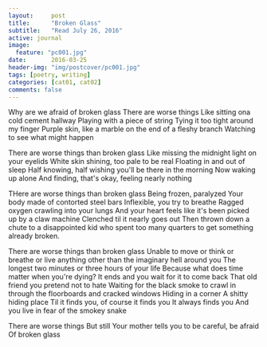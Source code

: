 ```yaml
---
layout:     post
title:      "Broken Glass"
subtitle:   "Read July 26, 2016"
active: journal
image:
  feature: "pc001.jpg"
date:       2016-03-25
header-img: "img/postcover/pc001.jpg"
tags: [poetry, writing]
categories: [cat01, cat02]
comments: false
---
```

Why are we afraid of broken glass
There are worse things
Like sitting ona cold cement hallway
Playing with a piece of string
Tying it too tight around my finger
Purple skin, like a marble on the end of a fleshy branch
Watching to see what might happen

There are worse things than broken glass
Like missing the midnight light on your eyelids
White skin shining, too pale to be real
Floating in and out of sleep
Half knowing, half wishing you'll be there in the morning
Now waking up alone
And finding, that's okay, feeling nearly nothing

THere are worse things than broken glass
Being frozen, paralyzed
Your body made of contorted steel bars
Inflexible, you try to breathe
Ragged oxygen crawling into your lungs
And your heart feels like it's been picked up by a claw machine
Clenched til it nearly goes out
Then thrown down a chute to a disappointed kid who spent too many quarters to get something already broken.

There are worse things than broken glass
Unable to move or think or breathe or live anything other than the imaginary hell around you
The longest two minutes or three hours of your life
Because what does time matter when you're dying?
It ends and you wait for it to come back
That old friend you pretend not to hate
Waiting for the black smoke to crawl in through the floorboards and cracked windows
Hiding in a corner
A shitty hiding place
Til it finds you, of course it finds you
It always finds you
And you live in fear of the smokey snake

There are worse things
But still
Your mother tells you to be careful, be afraid
Of broken glass